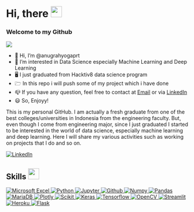 <h1> Hi, there <img src = "https://camo.githubusercontent.com/4b29729263ca40a277e71266c3175f4548da19714c97d8f51a81e3446d6f3456/68747470733a2f2f63646e2e6a6f79706978656c732e636f6d2f70726f64756374732f70726576696577732f4f364437424d47385232444d4d4e43344c4c5a482f323431315f485a57415248576b3054496d5230554277767548525558506f726342775773312e676966" width = 30px> </h1>
<p align='center'>
</p>

### Welcome to my Github
  <p>
  <a href="https://github.com/DenverCoder1/readme-typing-svg"><img src="https://readme-typing-svg.herokuapp.com?duration=3000&lines=👨🏻‍💻+I'am+Data+Scientist;⚙️+I'am+Python+Enthusiast" /></a>
</p>

- 👋 Hi, I’m @anugrahyogaprt
- 👀 I’m interested in Data Science especially Machine Learning and Deep Learning
- 🖥️ I just graduated from Hacktiv8 data science program
- 🗁 In this repo i will push some of my project which i have done
- 📪 If you have any question, feel free to contact at [Email](mailto:anugrahyoga7@gmail.com) or via [LinkedIn](https://www.linkedin.com/in/anugrahyogaprt/)
- 😃 So, Enjoyy!


This is my personal GitHub. I am actually a fresh graduate from one of the best colleges/universities in Indonesia from the engineering faculty. But, even though I come from engineering major, since I just graduated I started to be interested in the world of data science, especially machine learning and deep learning. Here I will share my various activities such as working on projects that I do and so on.

   <a href="https://www.linkedin.com/in/anugrahyogaprt/" target="_blank">
    <img alt="LinkedIn" src="https://img.shields.io/badge/LinkedIn-0077B5?style=for-the-badge&logo=linkedin&logoColor=white">
  </a> 


<h2> Skills <img src = "https://i.giphy.com/media/QssGEmpkyEOhBCb7e1/giphy.webp" width = 30px> </h2>
<p align='center'>
</p>

   <a href="https://www.microsoft.com" target="_blank">
    <img alt="Microsoft Excel" src="https://img.shields.io/badge/Microsoft_Excel-217346?style=for-the-badge&logo=microsoft-excel&logoColor=white">
  </a>

   <a href="https://www.python.org" target="_blank">
    <img alt="Python" src="https://img.shields.io/badge/Python-3776AB?style=for-the-badge&logo=python&logoColor=white">
  </a>

  <a href="https://jupyter.org/" target="_blank">
    <img alt="Jupyter" src="https://img.shields.io/badge/Jupyter-F37626.svg?&style=for-the-badge&logo=Jupyter&logoColor=white">
  </a>

  <a href="https://www.github.com" target="_blank">
    <img alt="Github" src="https://img.shields.io/badge/github-%23121011.svg?style=for-the-badge&logo=github&logoColor=white">
  </a>

  <a href="https://numpy.org/" target="_blank">
    <img alt="Numpy" src="https://img.shields.io/badge/Numpy-777BB4?style=for-the-badge&logo=numpy&logoColor=white">
  </a>

   <a href="https://pandas.pydata.org/" target="_blank">
    <img alt="Pandas" src="https://img.shields.io/badge/Pandas-2C2D72?style=for-the-badge&logo=pandas&logoColor=white">
  </a>

  <a href="https://mariadb.org/" target="_blank">
  <img alt="MariaDB" src="https://img.shields.io/badge/MariaDB-003545?style=for-the-badge&logo=mariadb&logoColor=white">
  </a>

  <a href="https://plotly.com/" target="_blank">
    <img alt="Plotly" src="https://img.shields.io/badge/Plotly-239120?style=for-the-badge&logo=plotly&logoColor=white">
  </a>

   <a href="https://scikit-learn.org/" target="_blank">
    <img alt="Scikit" src="https://img.shields.io/badge/scikit_learn-F7931E?style=for-the-badge&logo=scikit-learn&logoColor=white">
  </a>

   <a href="https://keras.io/" target="_blank">
    <img alt="Keras" src="https://img.shields.io/badge/Keras-D00000?style=for-the-badge&logo=Keras&logoColor=white">
  </a>

  <a href="https://www.tensorflow.org/" target="_blank">
    <img alt="Tensorflow" src="https://img.shields.io/badge/TensorFlow-%23FF6F00.svg?style=for-the-badge&logo=TensorFlow&logoColor=white">
  </a>
  
   <a href="https://opencv.org/" target="_blank">
    <img alt="OpenCV" src="https://img.shields.io/badge/OpenCV-27338e?style=for-the-badge&logo=OpenCV&logoColor=white">
  </a>

  <a href="https://streamlit.io/" target="_blank">
    <img alt="Streamlit" src="https://img.shields.io/badge/Streamlit-FF4B4B?style=for-the-badge&logo=Streamlit&logoColor=white">
  </a>

  <a href="https://www.heroku.com/">
    <img alt="Heroku" src="https://img.shields.io/badge/Heroku-430098?style=for-the-badge&logo=heroku&logoColor=white">
  </a>
  
  <a href="https://www.flask.com/">
    <img alt="Flask" src="https://img.shields.io/badge/Flask-000000?style=for-the-badge&logo=flask&logoColor=white">
  </a>
